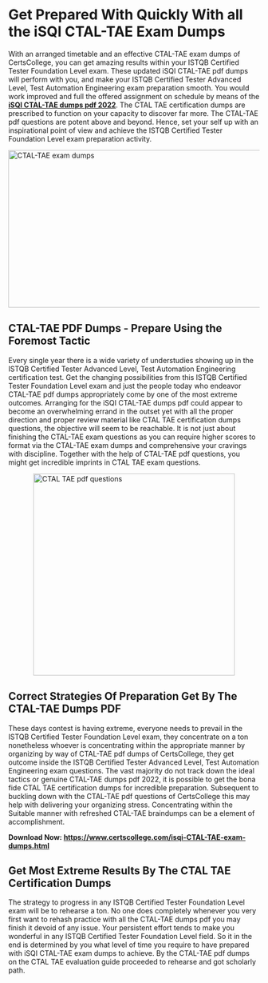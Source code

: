 <h1><strong>Get Prepared With Quickly With all the iSQI CTAL-TAE Exam Dumps&nbsp;</strong></h1>
<p><span style="font-weight: 400;">With an arranged timetable and an effective  CTAL-TAE exam dumps of CertsCollege, you can get amazing results within your ISTQB Certified Tester Foundation Level exam. These updated iSQI CTAL-TAE pdf dumps will perform with you, and make your ISTQB Certified Tester Advanced Level, Test Automation Engineering exam preparation smooth. You would work improved and full the offered assignment on schedule by means of the <strong><a href="https://www.certscollege.com/isqi-CTAL-TAE-exam-dumps.html">iSQI CTAL-TAE dumps pdf 2022</a></strong>. The CTAL TAE certification dumps are prescribed to function on your capacity to discover far more. The  CTAL-TAE pdf questions are potent above and beyond. Hence, set your self up with an inspirational point of view and achieve the ISTQB Certified Tester Foundation Level exam preparation activity.&nbsp;</span></p>
<p><span style="font-weight: 400;"><img style="display: block; margin-left: auto; margin-right: auto;" src="https://i.ibb.co/CPDK3ps/Yellow-and-Blue-Initiative-Blog-Banner.png" alt="CTAL-TAE exam dumps" width="559" height="315" /></span></p>
<h2><strong>CTAL-TAE PDF Dumps - Prepare Using the Foremost Tactic</strong></h2>
<p><span style="font-weight: 400;">Every single year there is a wide variety of understudies showing up in the ISTQB Certified Tester Advanced Level, Test Automation Engineering certification test. Get the changing possibilities from this ISTQB Certified Tester Foundation Level exam and just the people today who endeavor CTAL-TAE pdf dumps appropriately come by one of the most extreme outcomes. Arranging for the iSQI CTAL-TAE dumps pdf could appear to become an overwhelming errand in the outset yet with all the proper direction and proper review material like CTAL TAE certification dumps questions, the objective will seem to be reachable. It is not just about finishing the CTAL-TAE exam questions as you can require higher scores to format via the CTAL-TAE exam dumps and comprehensive your cravings with discipline. Together with the help of CTAL-TAE pdf questions, you might get incredible imprints in CTAL TAE exam questions.</span></p>
<p><span style="font-weight: 400;"><a href="https://tinyurl.com/yxaeql6b"><img style="display: block; margin-left: auto; margin-right: auto;" src="https://i.ibb.co/9tMrhdY/Teacher-Appreciation-Invitation.png" alt="CTAL TAE pdf questions " width="404" height="404" /></a></span></p>
<h2><strong>Correct Strategies Of Preparation Get By The CTAL-TAE Dumps PDF</strong></h2>
<p><span style="font-weight: 400;">These days contest is having extreme, everyone needs to prevail in the ISTQB Certified Tester Foundation Level exam, they concentrate on a ton nonetheless whoever is concentrating within the appropriate manner by organizing by way of CTAL-TAE pdf dumps of CertsCollege, they get outcome inside the ISTQB Certified Tester Advanced Level, Test Automation Engineering exam questions. The vast majority do not track down the ideal tactics or genuine CTAL-TAE dumps pdf 2022, it is possible to get the bona fide CTAL TAE certification dumps for incredible preparation. Subsequent to buckling down with the  CTAL-TAE pdf questions of CertsCollege this may help with delivering your organizing stress. Concentrating within the Suitable manner with refreshed CTAL-TAE braindumps can be a element of accomplishment.</span></p>
<p><span style="font-weight: 400;"><strong>Download Now: <a href="https://www.certscollege.com/isqi-CTAL-TAE-exam-dumps.html">https://www.certscollege.com/isqi-CTAL-TAE-exam-dumps.html</a></strong></span></p>
<h2><strong>Get Most Extreme Results By The CTAL TAE Certification Dumps</strong></h2>
<p><span style="font-weight: 400;">The strategy to progress in any ISTQB Certified Tester Foundation Level exam will be to rehearse a ton. No one does completely whenever you very first want to rehash practice with all the CTAL-TAE dumps pdf you may finish it devoid of any issue. Your persistent effort tends to make you wonderful in any ISTQB Certified Tester Foundation Level field. So it in the end is determined by you what level of time you require to have prepared with iSQI CTAL-TAE exam dumps to achieve. By the CTAL-TAE pdf dumps on the CTAL TAE evaluation guide proceeded to rehearse and got scholarly path.</span></p>
